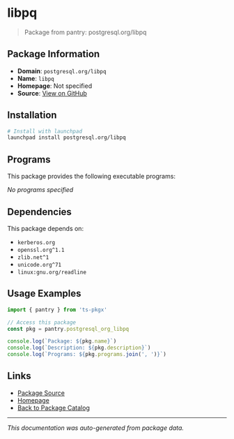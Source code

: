 # libpq

> Package from pantry: postgresql.org/libpq

## Package Information

- **Domain**: `postgresql.org/libpq`
- **Name**: `libpq`
- **Homepage**: Not specified
- **Source**: [View on GitHub](https://github.com/pkgxdev/pantry/tree/main/projects/postgresql.org/libpq/package.yml)

## Installation

```bash
# Install with launchpad
launchpad install postgresql.org/libpq
```

## Programs

This package provides the following executable programs:

*No programs specified*

## Dependencies

This package depends on:

- `kerberos.org`
- `openssl.org^1.1`
- `zlib.net^1`
- `unicode.org^71`
- `linux:gnu.org/readline`

## Usage Examples

```typescript
import { pantry } from 'ts-pkgx'

// Access this package
const pkg = pantry.postgresql_org_libpq

console.log(`Package: ${pkg.name}`)
console.log(`Description: ${pkg.description}`)
console.log(`Programs: ${pkg.programs.join(', ')}`)
```

## Links

- [Package Source](https://github.com/pkgxdev/pantry/tree/main/projects/postgresql.org/libpq/package.yml)
- [Homepage](#)
- [Back to Package Catalog](../package-catalog.md)

---

*This documentation was auto-generated from package data.*

